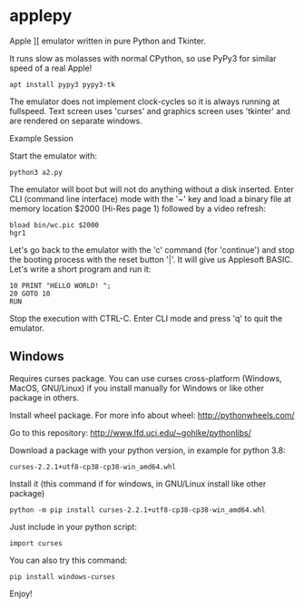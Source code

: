 # applepy
Apple ][ emulator written in pure Python and Tkinter.

It runs slow as molasses with normal CPython, so use PyPy3 for similar speed of a real Apple!

    apt install pypy3 pypy3-tk

The emulator does not implement clock-cycles so it is always running at fullspeed. Text screen uses 'curses' and graphics screen uses 'tkinter' and are rendered on separate windows.

Example Session

Start the emulator with:

    python3 a2.py
    
The emulator will boot but will not do anything without a disk inserted. Enter CLI (command line interface) mode with the '~' key and load a binary file at memory location $2000 (Hi-Res page 1) followed by a video refresh:

    bload bin/wc.pic $2000
    hgr1

Let's go back to the emulator with the 'c' command (for 'continue') and stop the booting process with the reset button '|'. It will give us Applesoft BASIC. Let's write a short program and run it:

    10 PRINT "HELLO WORLD! ";
    20 GOTO 10
    RUN

Stop the execution with CTRL-C. Enter CLI mode and press 'q' to quit the emulator.

## Windows

Requires curses package. You can use curses cross-platform (Windows, MacOS, GNU/Linux) if you install manually for Windows or like other package in others.

Install wheel package. For more info about wheel: http://pythonwheels.com/

Go to this repository: http://www.lfd.uci.edu/~gohlke/pythonlibs/

Download a package with your python version, in example for python 3.8:

    curses‑2.2.1+utf8‑cp38‑cp38‑win_amd64.whl

Install it (this command if for windows, in GNU/Linux install like other package)

    python -m pip install curses‑2.2.1+utf8‑cp38‑cp38‑win_amd64.whl

Just include in your python script:

    import curses

You can also try this command:

    pip install windows-curses

Enjoy!
